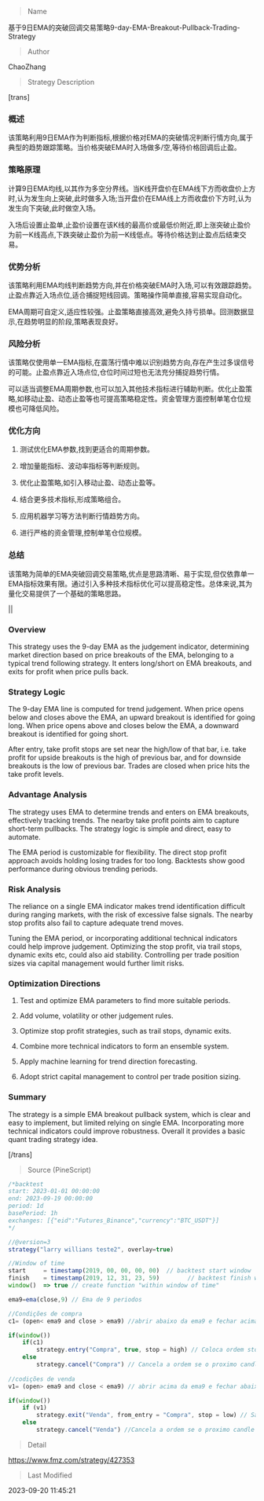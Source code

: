 
> Name

基于9日EMA的突破回调交易策略9-day-EMA-Breakout-Pullback-Trading-Strategy

> Author

ChaoZhang

> Strategy Description

[trans]

### 概述

该策略利用9日EMA作为判断指标,根据价格对EMA的突破情况判断行情方向,属于典型的趋势跟踪策略。当价格突破EMA时入场做多/空,等待价格回调后止盈。

### 策略原理

计算9日EMA均线,以其作为多空分界线。当K线开盘价在EMA线下方而收盘价上方时,认为发生向上突破,此时做多入场;当开盘价在EMA线上方而收盘价下方时,认为发生向下突破,此时做空入场。 

入场后设置止盈单,止盈价设置在该K线的最高价或最低价附近,即上涨突破止盈价为前一K线高点,下跌突破止盈价为前一K线低点。等待价格达到止盈点后结束交易。

### 优势分析

该策略利用EMA均线判断趋势方向,并在价格突破EMA时入场,可以有效跟踪趋势。止盈点靠近入场点位,适合捕捉短线回调。策略操作简单直接,容易实现自动化。

EMA周期可自定义,适应性较强。止盈策略直接高效,避免久持亏损单。回测数据显示,在趋势明显的阶段,策略表现良好。

### 风险分析

该策略仅使用单一EMA指标,在震荡行情中难以识别趋势方向,存在产生过多误信号的可能。止盈点靠近入场点位,仓位时间过短也无法充分捕捉趋势行情。

可以适当调整EMA周期参数,也可以加入其他技术指标进行辅助判断。优化止盈策略,如移动止盈、动态止盈等也可提高策略稳定性。资金管理方面控制单笔仓位规模也可降低风险。

### 优化方向

1. 测试优化EMA参数,找到更适合的周期参数。

2. 增加量能指标、波动率指标等判断规则。

3. 优化止盈策略,如引入移动止盈、动态止盈等。

4. 结合更多技术指标,形成策略组合。

5. 应用机器学习等方法判断行情趋势方向。 

6. 进行严格的资金管理,控制单笔仓位规模。

### 总结

该策略为简单的EMA突破回调交易策略,优点是思路清晰、易于实现,但仅依靠单一EMA指标效果有限。通过引入多种技术指标优化可以提高稳定性。总体来说,其为量化交易提供了一个基础的策略思路。

||


### Overview

This strategy uses the 9-day EMA as the judgement indicator, determining market direction based on price breakouts of the EMA, belonging to a typical trend following strategy. It enters long/short on EMA breakouts, and exits for profit when price pulls back.

### Strategy Logic

The 9-day EMA line is computed for trend judgement. When price opens below and closes above the EMA, an upward breakout is identified for going long. When price opens above and closes below the EMA, a downward breakout is identified for going short.

After entry, take profit stops are set near the high/low of that bar, i.e. take profit for upside breakouts is the high of previous bar, and for downside breakouts is the low of previous bar. Trades are closed when price hits the take profit levels.

### Advantage Analysis  

The strategy uses EMA to determine trends and enters on EMA breakouts, effectively tracking trends. The nearby take profit points aim to capture short-term pullbacks. The strategy logic is simple and direct, easy to automate.

The EMA period is customizable for flexibility. The direct stop profit approach avoids holding losing trades for too long. Backtests show good performance during obvious trending periods.

### Risk Analysis

The reliance on a single EMA indicator makes trend identification difficult during ranging markets, with the risk of excessive false signals. The nearby stop profits also fail to capture adequate trend moves.

Tuning the EMA period, or incorporating additional technical indicators could help improve judgement. Optimizing the stop profit, via trail stops, dynamic exits etc, could also aid stability. Controlling per trade position sizes via capital management would further limit risks.

### Optimization Directions

1. Test and optimize EMA parameters to find more suitable periods.

2. Add volume, volatility or other judgement rules.

3. Optimize stop profit strategies, such as trail stops, dynamic exits. 

4. Combine more technical indicators to form an ensemble system.

5. Apply machine learning for trend direction forecasting.

6. Adopt strict capital management to control per trade position sizing. 

### Summary

The strategy is a simple EMA breakout pullback system, which is clear and easy to implement, but limited relying on single EMA. Incorporating more technical indicators could improve robustness. Overall it provides a basic quant trading strategy idea.

[/trans]



> Source (PineScript)

``` javascript
/*backtest
start: 2023-01-01 00:00:00
end: 2023-09-19 00:00:00
period: 1d
basePeriod: 1h
exchanges: [{"eid":"Futures_Binance","currency":"BTC_USDT"}]
*/

//@version=3
strategy("larry willians teste2", overlay=true)

//Window of time
start     = timestamp(2019, 00, 00, 00, 00)  // backtest start window
finish    = timestamp(2019, 12, 31, 23, 59)        // backtest finish window
window()  => true // create function "within window of time"  

ema9=ema(close,9) // Ema de 9 periodos

//Condições de compra
c1= (open< ema9 and close > ema9) //abrir abaixo da ema9 e fechar acima da ema9

if(window())
    if(c1)
        strategy.entry("Compra", true, stop = high) // Coloca ordem stopgain no topo anterior
    else
        strategy.cancel("Compra") // Cancela a ordem se o proximo candle não "pegar"
        
//codições de venda
v1= (open> ema9 and close < ema9) // abrir acima da ema9 e fechar abaixo ema9

if(window())
    if (v1)
        strategy.exit("Venda", from_entry = "Compra", stop = low) // Saida da entrada com stop no fundo anterior
    else
        strategy.cancel("Venda") //Cancela a ordem se o proximo candle não "pegar"


```

> Detail

https://www.fmz.com/strategy/427353

> Last Modified

2023-09-20 11:45:21
